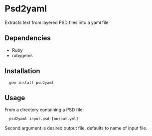 # Psd2yaml

Extracts text from layered PSD files into a yaml file

## Dependencies

* Ruby
* rubygems

## Installation

      gem install psd2yaml
  
## Usage

From a directory containing a PSD file: 

      psd2yaml input.psd [output.yml]

Second argument is desired output file, defaults to name of input file.